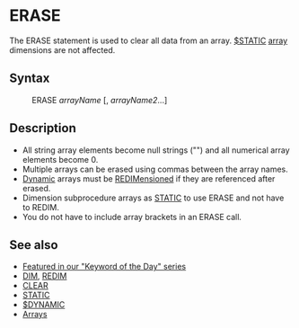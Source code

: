 <style>pre.codeide, pre.outputfixed, .outputcrt0 { background-color: #000 !important; color: #FFF !important; }</style><!DOCTYPE html>
<html class="client-nojs" dir="ltr" lang="en">
<head>
<title>ERASE - QB64 Phoenix Edition Wiki</title>
</head>
<body class="mediawiki ltr sitedir-ltr mw-hide-empty-elt ns-0 ns-subject page-ERASE rootpage-ERASE skin-vector action-view skin-vector-legacy vector-feature-language-in-header-enabled vector-feature-language-in-main-page-header-disabled vector-feature-language-alert-in-sidebar-disabled vector-feature-sticky-header-disabled vector-feature-sticky-header-edit-disabled vector-feature-table-of-contents-disabled vector-feature-visual-enhancement-next-disabled">
<div class="mw-body" id="content" role="main">
<a id="top"></a>
<h1 class="firstHeading mw-first-heading" id="firstHeading"><span class="mw-page-title-main">ERASE</span></h1>
<div class="vector-body" id="bodyContent">
<div class="mw-body-content mw-content-ltr" dir="ltr" id="mw-content-text" lang="en"><div class="mw-parser-output"><p>The <a class="mw-selflink selflink">ERASE</a> statement is used to clear all data from an array. <a href="$STATIC" title="$STATIC">$STATIC</a> <a href="Arrays" title="Arrays">array</a> dimensions are not affected.
</p>
<h2><span class="mw-headline" id="Syntax">Syntax</span></h2>
<dl><dd>ERASE <i>arrayName</i> [, <i>arrayName2</i>...]</dd></dl>
<p>
</p>
<h2><span class="mw-headline" id="Description">Description</span></h2>
<ul><li>All string array elements become null strings ("") and all numerical array elements become 0.</li>
<li>Multiple arrays can be erased using commas between the array names.</li>
<li><a href="$DYNAMIC" title="$DYNAMIC">Dynamic</a> arrays must be <a href="REDIM" title="REDIM">REDIMensioned</a> if they are referenced after erased.</li>
<li>Dimension subprocedure arrays as <a href="STATIC" title="STATIC">STATIC</a> to use <a class="mw-selflink selflink">ERASE</a> and not have to REDIM.</li>
<li>You do not have to include array brackets in an <a class="mw-selflink selflink">ERASE</a> call.</li></ul>
<p>
</p>
<h2><span class="mw-headline" id="See_also">See also</span></h2>
<ul><li><a class="external text" href="https://qb64phoenix.com/forum/showthread.php?tid=1243" rel="nofollow">Featured in our "Keyword of the Day" series</a></li>
<li><a href="DIM" title="DIM">DIM</a>, <a href="REDIM" title="REDIM">REDIM</a></li>
<li><a href="CLEAR" title="CLEAR">CLEAR</a></li>
<li><a href="STATIC" title="STATIC">STATIC</a></li>
<li><a href="$DYNAMIC" title="$DYNAMIC">$DYNAMIC</a></li>
<li><a href="Arrays" title="Arrays">Arrays</a></li></ul>
<p>
</p>
<!-- 
NewPP limit report
Cached time: 20240715034101
Cache expiry: 86400
Reduced expiry: false
Complications: [show‐toc]
CPU time usage: 0.019 seconds
Real time usage: 0.025 seconds
Preprocessor visited node count: 12/1000000
Post‐expand include size: 545/2097152 bytes
Template argument size: 0/2097152 bytes
Highest expansion depth: 3/100
Expensive parser function count: 0/100
Unstrip recursion depth: 0/20
Unstrip post‐expand size: 0/5000000 bytes
-->
<!--
Transclusion expansion time report (%,ms,calls,template)
100.00%    9.857      1 -total
 29.20%    2.878      1 Template:PageSyntax
 23.71%    2.337      1 Template:PageSeeAlso
 21.46%    2.115      1 Template:PageDescription
 21.29%    2.098      1 Template:PageNavigation
-->
<!-- Saved in parser cache with key qb64pnix_mw19894-mwmb_:pcache:idhash:301-0!canonical and timestamp 20240715034101 and revision id 8937.
 -->
</div>
</div>
</div>
</div>
</body>
</html>